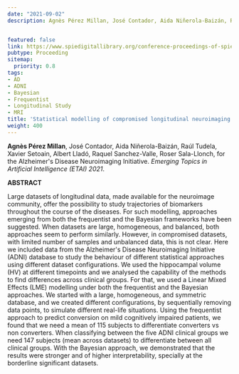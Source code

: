 ```yaml
---
date: "2021-09-02"
description: Agnès Pérez Millan, José Contador, Aida Niñerola-Baizán, Raúl Tudela, Xavier Setoain, Albert Lladó, Raquel Sanchez-Valle, Roser Sala-Llonch, for the Alzheimer's Disease Neuroimaging Initiative. 


featured: false
link: https://www.spiedigitallibrary.org/conference-proceedings-of-spie/11804/118040S/Statistical-modelling-of-compromised-longitudinal-neuroimaging-datasets--an-application/10.1117/12.2593709.short?SSO=1
pubtype: Proceeding
sitemap:
  priority: 0.8
tags:
- AD
- ADNI
- Bayesian
- Frequentist
- Longitudinal Study
- MRI
title: 'Statistical modelling of compromised longitudinal neuroimaging datasets: an application to alzheimer’s disease'
weight: 400
---
```


**Agnès Pérez Millan**, José Contador, Aida Niñerola-Baizán, Raúl Tudela, Xavier Setoain, Albert Lladó, Raquel Sanchez-Valle, Roser Sala-Llonch, for the Alzheimer's Disease Neuroimaging Initiative. _Emerging Topics in Artificial Intelligence (ETAI) 2021_.

**ABSTRACT**

Large datasets of longitudinal data, made available for the neuroimage community, offer the possibility to study trajectories of biomarkers throughout the course of the diseases. For such modelling, approaches emerging from both the frequentist and the Bayesian frameworks have been suggested. When datasets are large, homogeneous, and balanced, both approaches seem to perform similarly. However, in compromised datasets, with limited number of samples and unbalanced data, this is not clear. Here we included data from the Alzheimer's Disease Neuroimaging Initiative (ADNI) database to study the behaviour of different statistical approaches using different dataset configurations. We used the hippocampal volume (HV) at different timepoints and we analysed the capability of the methods to find differences across clinical groups. For that, we used a Linear Mixed Effects (LME) modelling under both the frequentist and the Bayesian approaches. We started with a large, homogeneous, and symmetric database, and we created different configurations, by sequentially removing data points, to simulate different real-life situations. Using the frequentist approach to predict conversion on mild cognitively impaired patients, we found that we need a mean of 115 subjects to differentiate converters vs non converters. When classifying between the five ADNI clinical groups we need 147 subjects (mean across datasets) to differentiate between all clinical groups. With the Bayesian approach, we demonstrated that the results were stronger and of higher interpretability, specially at the borderline significant datasets.
